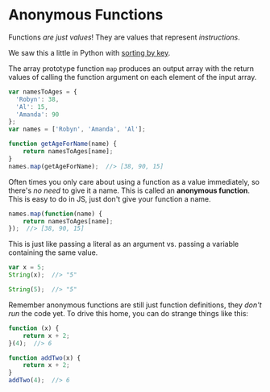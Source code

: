 # Anonymous Functions

Functions _are just values_!
They are values that represent _instructions_.

We saw this a little in Python with [sorting by key](/notes/sorting.md).

The array prototype function `map` produces an output array with the return values of calling the function argument on each element of the input array.

```js
var namesToAges = {
  'Robyn': 38,
  'Al': 15,
  'Amanda': 90
};
var names = ['Robyn', 'Amanda', 'Al'];

function getAgeForName(name) {
    return namesToAges[name];
}
names.map(getAgeForName);  //> [38, 90, 15]
```

Often times you only care about using a function as a value immediately, so there's _no need_ to give it a name.
This is called an **anonymous function**.
This is easy to do in JS, just don't give your function a name.

```js
names.map(function(name) {
    return namesToAges[name];
});  //> [38, 90, 15]
```

This is just like passing a literal as an argument vs. passing a variable containing the same value.

```js
var x = 5;
String(x);  //> "5"

String(5);  //> "5"
```

Remember anonymous functions are still just function definitions, they _don't run_ the code yet.
To drive this home, you can do strange things like this:

```js
function (x) {
    return x + 2;
}(4);  //> 6

function addTwo(x) {
    return x + 2;
}
addTwo(4);  //> 6
```
